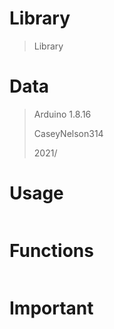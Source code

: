 #  Library
> Library
# Data
> Arduino 1.8.16
> 
> CaseyNelson314
> 
> 2021/
# Usage
```

```
# Functions
```

```
# Important
```

```
